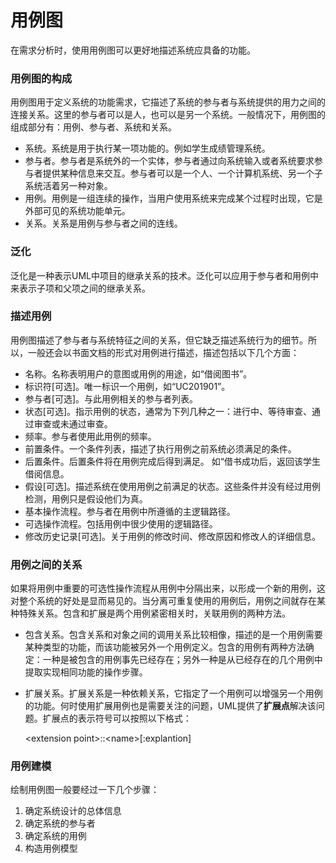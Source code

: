 # 用例图

在需求分析时，使用用例图可以更好地描述系统应具备的功能。

### 用例图的构成

用例图用于定义系统的功能需求，它描述了系统的参与者与系统提供的用力之间的连接关系。这里的参与者可以是人，也可以是另一个系统。一般情况下，用例图的组成部分有：用例、参与者、系统和关系。

+ 系统。系统是用于执行某一项功能的。例如学生成绩管理系统。
+ 参与者。参与者是系统外的一个实体，参与者通过向系统输入或者系统要求参与者提供某种信息来交互。参与者可以是一个人、一个计算机系统、另一个子系统活着另一种对象。
+ 用例。用例是一组连续的操作，当用户使用系统来完成某个过程时出现，它是外部可见的系统功能单元。
+ 关系。关系是用例与参与者之间的连线。

### 泛化

泛化是一种表示UML中项目的继承关系的技术。泛化可以应用于参与者和用例中来表示子项和父项之间的继承关系。

### 描述用例

用例图描述了参与者与系统特征之间的关系，但它缺乏描述系统行为的细节。所以，一般还会以书面文档的形式对用例进行描述，描述包括以下几个方面：

+ 名称。名称表明用户的意图或用例的用途，如“借阅图书”。
+ 标识符[可选]。唯一标识一个用例，如“UC201901”。
+ 参与者[可选]。与此用例相关的参与者列表。
+ 状态[可选]。指示用例的状态，通常为下列几种之一：进行中、等待审查、通过审查或未通过审查。
+ 频率。参与者使用此用例的频率。
+ 前置条件。一个条件列表，描述了执行用例之前系统必须满足的条件。
+ 后置条件。后置条件将在用例完成后得到满足。 如“借书成功后，返回该学生借阅信息。
+ 假设[可选]。描述系统在使用用例之前满足的状态。这些条件并没有经过用例检测，用例只是假设他们为真。
+ 基本操作流程。参与者在用例中所遵循的主逻辑路径。
+ 可选操作流程。包括用例中很少使用的逻辑路径。
+ 修改历史记录[可选]。关于用例的修改时间、修改原因和修改人的详细信息。

### 用例之间的关系

如果将用例中重要的可选性操作流程从用例中分隔出来，以形成一个新的用例，这对整个系统的好处是显而易见的。当分离可重复使用的用例后，用例之间就存在某种特殊关系。包含和扩展是两个用例紧密相关时，关联用例的两种方法。

+ 包含关系。包含关系和对象之间的调用关系比较相像，描述的是一个用例需要某种类型的功能，而该功能被另外一个用例定义。包含的用例有两种方法确定：一种是被包含的用例事先已经存在；另外一种是从已经存在的几个用例中提取实现相同功能的操作步骤。

+ 扩展关系。扩展关系是一种依赖关系，它指定了一个用例可以增强另一个用例的功能。何时使用扩展用例也是需要关注的问题，UML提供了**扩展点**解决该问题。扩展点的表示符号可以按照以下格式：

  \<extension point>::\<name>[:explantion]

### 用例建模

绘制用例图一般要经过一下几个步骤：

1. 确定系统设计的总体信息
2. 确定系统的参与者
3. 确定系统的用例
4. 构造用例模型

